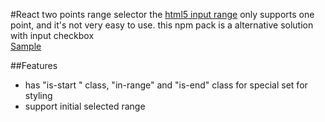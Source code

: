#React two points range selector
the [html5 input range](https://www.w3.org/wiki/HTML/Elements/input/range) only supports one point, and it's not very easy to use. this npm pack is a alternative solution with input checkbox  
[Sample](https://github.com/seeliang/react-range-selector/blob/master/assets/js/src/app.js)

##Features
* has "is-start " class, "in-range" and "is-end" class for special set for styling  
* support initial selected range

 
